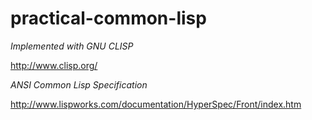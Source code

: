 practical-common-lisp
=====================

*Implemented with GNU CLISP*

http://www.clisp.org/

*ANSI Common Lisp Specification*

http://www.lispworks.com/documentation/HyperSpec/Front/index.htm